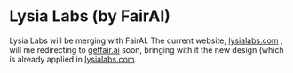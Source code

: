# Lysia Labs (by FairAI)
 
Lysia Labs will be merging with FairAI. The current website, [lysialabs.com](lysialabs.com) , will me redirecting to [getfair.ai](getfair.ai) soon, bringing with it the new design (which is already applied in [lysialabs.com](lysialabs.com).
